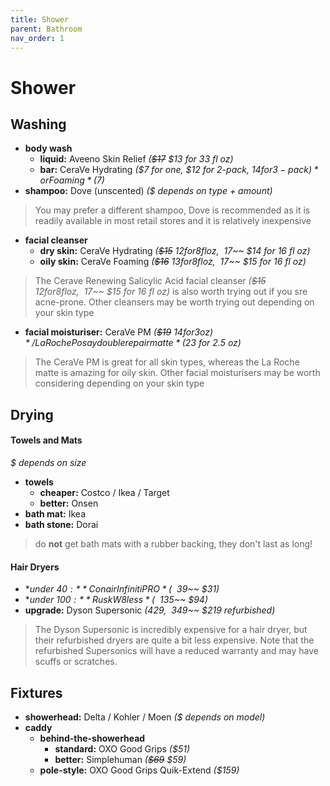 ```yaml
---
title: Shower
parent: Bathroom
nav_order: 1
---
```

# Shower

## Washing

- **body wash** 
	- **liquid:** Aveeno Skin Relief *(~~$17~~ $13 for 33 fl oz)*
	- **bar:** CeraVe Hydrating *($7 for one, $12 for 2-pack, $14 for 3-pack)* or Foaming *($7)*
- **shampoo:** Dove (unscented) *($ depends on type + amount)*

> You may prefer a different shampoo, Dove is recommended as it is readily available in most retail stores and it is relatively inexpensive

- **facial cleanser** 
	- **dry skin:** CeraVe Hydrating *(~~$15~~ $12 for 8 fl oz, ~~$17~~ $14 for 16 fl oz)* 
	- **oily skin:** CeraVe Foaming *(~~$16~~ $13 for 8 fl oz, ~~$17~~ $15 for 16 fl oz)* 

> The Cerave Renewing Salicylic Acid facial cleanser  *(~~$15~~ $12 for 8 fl oz, ~~$17~~ $15 for 16 fl oz)*  is also worth trying out if you sre acne-prone. Other cleansers may be worth trying out depending on your skin type

- **facial moisturiser:** CeraVe PM *(~~$19~~ $14 for 3 oz)* / La Roche Posay double repair matte *($23 for 2.5 oz)*

> The CeraVe PM is great for all skin types, whereas the La Roche matte is amazing for oily skin. Other facial moisturisers may be worth considering depending on your skin type 

## Drying

#### Towels and Mats

*$ depends on size*
- **towels**
	- **cheaper:** Costco / Ikea / Target
	- **better:** Onsen 
- **bath mat:** Ikea
- **bath stone:** Dorai

> do **not** get bath mats with a rubber backing, they don't last as long!

#### Hair Dryers

- **under $40:** Conair InfinitiPRO *(~~$39~~ $31)*
- **under $100:** Rusk W8less *(~~$135~~ $94)*
- **upgrade:** Dyson Supersonic *($429, ~~$349~~ $219 refurbished)*

> The Dyson Supersonic is incredibly expensive for a hair dryer, but their refurbished dryers are quite a bit less expensive. Note that the refurbished Supersonics will have a reduced warranty and may have scuffs or scratches.

## Fixtures

- **showerhead:** Delta / Kohler / Moen *($ depends on model)*
- **caddy**
	- **behind-the-showerhead** 
		- **standard:** OXO Good Grips *($51)*
		- **better:** Simplehuman *(~~$69~~ $59)*
	- **pole-style:** OXO Good Grips Quik-Extend *($159)*
